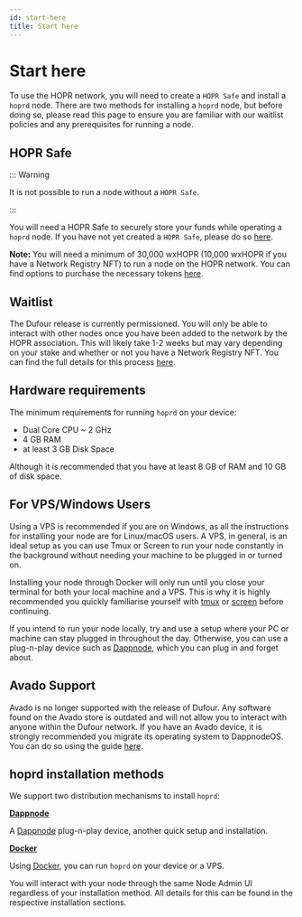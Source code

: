```yaml
---
id: start-here
title: Start here
---
```


# Start here

To use the HOPR network, you will need to create a `HOPR Safe` and install a `hoprd` node. There are two methods for installing a `hoprd` node, but before doing so, please read this page to ensure you are familiar with our waitlist policies and any prerequisites for running a node.

## HOPR Safe

::: Warning

It is not possible to run a node without a `HOPR Safe`.

:::

You will need a HOPR Safe to securely store your funds while operating a `hoprd` node. If you have not yet created a `HOPR Safe`, please do so [here](https://hub.hoprnet.org/). 

**Note:** You will need a minimum of 30,000 wxHOPR (10,000 wxHOPR if you have a Network Registry NFT) to run a node on the HOPR network. You can find options to purchase the necessary tokens [here](../staking/how-to-get-hopr.md).

<!-- Add a link to Waitlist FAQ what is NR NFT -->

## Waitlist

The Dufour release is currently permissioned. You will only be able to interact with other nodes once you have been added to the network by the HOPR association. This will likely take 1-2 weeks but may vary depending on your stake and whether or not you have a Network Registry NFT. You can find the full details for this process [here](./waitlist-FAQ.md).

## Hardware requirements

The minimum requirements for running `hoprd` on your device:

- Dual Core CPU ~ 2 GHz
- 4 GB RAM
- at least 3 GB Disk Space

Although it is recommended that you have at least 8 GB of RAM and 10 GB of disk space.

## For VPS/Windows Users

Using a VPS is recommended if you are on Windows, as all the instructions for installing your node are for Linux/macOS users. A VPS, in general, is an ideal setup as you can use Tmux or Screen to run your node constantly in the background without needing your machine to be plugged in or turned on. 

Installing your node through Docker will only run until you close your terminal for both your local machine and a VPS. This is why it is highly recommended you quickly familiarise yourself with [tmux](https://linuxize.com/post/getting-started-with-tmux/) or [screen](https://linuxize.com/post/how-to-use-linux-screen/) before continuing.

If you intend to run your node locally, try and use a setup where your PC or machine can stay plugged in throughout the day. Otherwise, you can use a plug-n-play device such as [Dappnode](https://dappnode.com/collections/frontpage/products/hopr-special-edition), which you can plug in and forget about.

## Avado Support

Avado is no longer supported with the release of Dufour. Any software found on the Avado store is outdated and will not allow you to interact with anyone within the Dufour network. If you have an Avado device, it is strongly recommended you migrate its operating system to DappnodeOS. You can do so using the guide [here](./using-avado.md#transitioning-to-dappnode).

## hoprd installation methods

We support two distribution mechanisms to install `hoprd`:

**[Dappnode](using-dappnode)**

A [Dappnode](https://dappnode.io/) plug-n-play device, another quick setup and installation.

**[Docker](using-docker)**

Using [Docker](https://www.docker.com/), you can run `hoprd` on your device or a VPS.

You will interact with your node through the same Node Admin UI regardless of your installation method. All details for this can be found in the respective installation sections.
